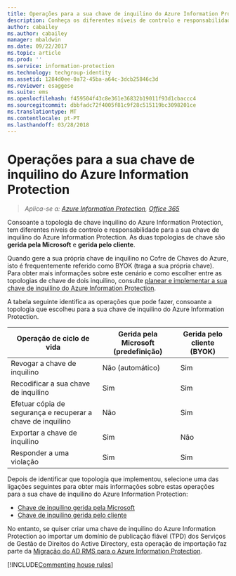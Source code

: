 ```yaml
---
title: Operações para a sua chave de inquilino do Azure Information Protection
description: Conheça os diferentes níveis de controlo e responsabilidade disponíveis para a sua chave de inquilino do Azure Information Protection.
author: cabailey
ms.author: cabailey
manager: mbaldwin
ms.date: 09/22/2017
ms.topic: article
ms.prod: ''
ms.service: information-protection
ms.technology: techgroup-identity
ms.assetid: 1284d0ee-0a72-45ba-a64c-3dcb25846c3d
ms.reviewer: esaggese
ms.suite: ems
ms.openlocfilehash: f459504f43c8e361e36832b19011f93d1cbaccc4
ms.sourcegitcommit: dbbfadc72f4005f81c9f28c515119bc3098201ce
ms.translationtype: MT
ms.contentlocale: pt-PT
ms.lasthandoff: 03/28/2018
---
```

# <a name="operations-for-your-azure-information-protection-tenant-key"></a>Operações para a sua chave de inquilino do Azure Information Protection

>*Aplica-se a: [Azure Information Protection](https://azure.microsoft.com/pricing/details/information-protection), [Office 365](http://download.microsoft.com/download/E/C/F/ECF42E71-4EC0-48FF-AA00-577AC14D5B5C/Azure_Information_Protection_licensing_datasheet_EN-US.pdf)*

Consoante a topologia de chave inquilino do Azure Information Protection, tem diferentes níveis de controlo e responsabilidade para a sua chave de inquilino do Azure Information Protection. As duas topologias de chave são **gerida pela Microsoft** e **gerida pelo cliente**.

Quando gere a sua própria chave de inquilino no Cofre de Chaves do Azure, isto é frequentemente referido como BYOK (traga a sua própria chave). Para obter mais informações sobre este cenário e como escolher entre as topologias de chave de dois inquilino, consulte [planear e implementar a sua chave de inquilino do Azure Information Protection](../plan-design/plan-implement-tenant-key.md).

A tabela seguinte identifica as operações que pode fazer, consoante a topologia que escolheu para a sua chave de inquilino do Azure Information Protection.

|Operação de ciclo de vida|Gerida pela Microsoft (predefinição)|Gerida pelo cliente (BYOK)|
|-----------------------|-------------------------------|---------------------------|
|Revogar a chave de inquilino|Não (automático)|Sim|
|Recodificar a sua chave de inquilino|Sim|Sim|
|Efetuar cópia de segurança e recuperar a chave de inquilino|Não|Sim|
|Exportar a chave de inquilino|Sim|Não|
|Responder a uma violação|Sim|Sim|

Depois de identificar que topologia que implementou, selecione uma das ligações seguintes para obter mais informações sobre estas operações para a sua chave de inquilino do Azure Information Protection:

- [Chave de inquilino gerida pela Microsoft](operations-microsoft-managed-tenant-key.md)
- [Chave de inquilino gerida pelo cliente](operations-customer-managed-tenant-key.md)

No entanto, se quiser criar uma chave de inquilino do Azure Information Protection ao importar um domínio de publicação fiável (TPD) dos Serviços de Gestão de Direitos do Active Directory, esta operação de importação faz parte da [Migração do AD RMS para o Azure Information Protection](../plan-design/migrate-from-ad-rms-to-azure-rms.md).  

[!INCLUDE[Commenting house rules](../includes/houserules.md)]
